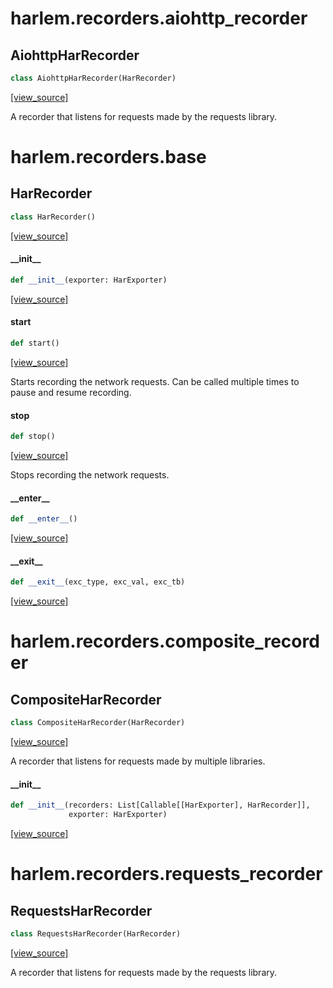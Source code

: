 <a id="harlem.recorders.aiohttp_recorder"></a>

# harlem.recorders.aiohttp\_recorder

<a id="harlem.recorders.aiohttp_recorder.AiohttpHarRecorder"></a>

## AiohttpHarRecorder

```python
class AiohttpHarRecorder(HarRecorder)
```

[[view_source]](https://github.com/WolfDWyc/harlem/blob/9f8f46048005256a8222ca316913bf605877223c/harlem\recorders\aiohttp_recorder.py#L186)

A recorder that listens for requests made by the requests library.

<a id="harlem.recorders.base"></a>

# harlem.recorders.base

<a id="harlem.recorders.base.HarRecorder"></a>

## HarRecorder

```python
class HarRecorder()
```

[[view_source]](https://github.com/WolfDWyc/harlem/blob/9f8f46048005256a8222ca316913bf605877223c/harlem\recorders\base.py#L6)

<a id="harlem.recorders.base.HarRecorder.__init__"></a>

#### \_\_init\_\_

```python
def __init__(exporter: HarExporter)
```

[[view_source]](https://github.com/WolfDWyc/harlem/blob/9f8f46048005256a8222ca316913bf605877223c/harlem\recorders\base.py#L7)

<a id="harlem.recorders.base.HarRecorder.start"></a>

#### start

```python
def start()
```

[[view_source]](https://github.com/WolfDWyc/harlem/blob/9f8f46048005256a8222ca316913bf605877223c/harlem\recorders\base.py#L18)

Starts recording the network requests.
Can be called multiple times to pause and resume recording.

<a id="harlem.recorders.base.HarRecorder.stop"></a>

#### stop

```python
def stop()
```

[[view_source]](https://github.com/WolfDWyc/harlem/blob/9f8f46048005256a8222ca316913bf605877223c/harlem\recorders\base.py#L26)

Stops recording the network requests.

<a id="harlem.recorders.base.HarRecorder.__enter__"></a>

#### \_\_enter\_\_

```python
def __enter__()
```

[[view_source]](https://github.com/WolfDWyc/harlem/blob/9f8f46048005256a8222ca316913bf605877223c/harlem\recorders\base.py#L35)

<a id="harlem.recorders.base.HarRecorder.__exit__"></a>

#### \_\_exit\_\_

```python
def __exit__(exc_type, exc_val, exc_tb)
```

[[view_source]](https://github.com/WolfDWyc/harlem/blob/9f8f46048005256a8222ca316913bf605877223c/harlem\recorders\base.py#L39)

<a id="harlem.recorders.composite_recorder"></a>

# harlem.recorders.composite\_recorder

<a id="harlem.recorders.composite_recorder.CompositeHarRecorder"></a>

## CompositeHarRecorder

```python
class CompositeHarRecorder(HarRecorder)
```

[[view_source]](https://github.com/WolfDWyc/harlem/blob/9f8f46048005256a8222ca316913bf605877223c/harlem\recorders\composite_recorder.py#L7)

A recorder that listens for requests made by multiple libraries.

<a id="harlem.recorders.composite_recorder.CompositeHarRecorder.__init__"></a>

#### \_\_init\_\_

```python
def __init__(recorders: List[Callable[[HarExporter], HarRecorder]],
             exporter: HarExporter)
```

[[view_source]](https://github.com/WolfDWyc/harlem/blob/9f8f46048005256a8222ca316913bf605877223c/harlem\recorders\composite_recorder.py#L12)

<a id="harlem.recorders.requests_recorder"></a>

# harlem.recorders.requests\_recorder

<a id="harlem.recorders.requests_recorder.RequestsHarRecorder"></a>

## RequestsHarRecorder

```python
class RequestsHarRecorder(HarRecorder)
```

[[view_source]](https://github.com/WolfDWyc/harlem/blob/9f8f46048005256a8222ca316913bf605877223c/harlem\recorders\requests_recorder.py#L99)

A recorder that listens for requests made by the requests library.

